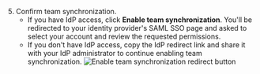 5. Confirm team synchronization.
   - If you have IdP access, click **Enable team synchronization**. You'll be redirected to your identity provider's SAML SSO page and asked to select your account and review the requested permissions.
   - If you don't have IdP access, copy the IdP redirect link and share it with your IdP administrator to continue enabling team synchronization.
     ![Enable team synchronization redirect button](/assets/images/help/teams/confirm-team-synchronization-redirect.png)
